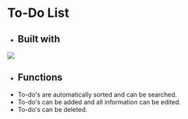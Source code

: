 # To-Do List
- ## Built with
<img src="https://skillicons.dev/icons?i=js,html,css"/>

- ## Functions
 - To-do's are automatically sorted and can be searched.
  - To-do's can be added and all information can be edited.
  - To-do's can be deleted.
